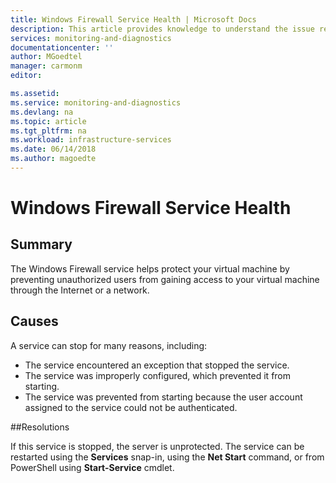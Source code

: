 ```yaml
---
title: Windows Firewall Service Health | Microsoft Docs
description: This article provides knowledge to understand the issue reported, what are the possible causes, and how to resolve the health issue identified by Azure Monitor VM Health.
services: monitoring-and-diagnostics
documentationcenter: ''
author: MGoedtel
manager: carmonm
editor: 

ms.assetid: 
ms.service: monitoring-and-diagnostics
ms.devlang: na
ms.topic: article
ms.tgt_pltfrm: na
ms.workload: infrastructure-services
ms.date: 06/14/2018
ms.author: magoedte
---
```


# Windows Firewall Service Health

## Summary

The Windows Firewall service helps protect your virtual machine by preventing unauthorized users from gaining access to your virtual machine through the Internet or a network.

## Causes

A service can stop for many reasons, including:

- The service encountered an exception that stopped the service.
- The service was improperly configured, which prevented it from starting.
- The service was prevented from starting because the user account assigned to the service could not be authenticated.

##Resolutions

If this service is stopped, the server is unprotected. The service can be restarted using the **Services** snap-in, using the **Net Start** command, or from PowerShell using **Start-Service** cmdlet.